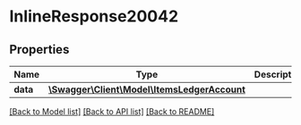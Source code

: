 # InlineResponse20042

## Properties
Name | Type | Description | Notes
------------ | ------------- | ------------- | -------------
**data** | [**\Swagger\Client\Model\ItemsLedgerAccount**](ItemsLedgerAccount.md) |  | [optional] 

[[Back to Model list]](../../README.md#documentation-for-models) [[Back to API list]](../../README.md#documentation-for-api-endpoints) [[Back to README]](../../README.md)

